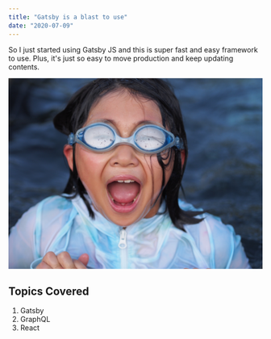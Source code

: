 ```yaml
---
title: "Gatsby is a blast to use"
date: "2020-07-09"
---
```


So I just started using Gatsby JS and this is super fast and easy framework to use. Plus, it's just so easy to move production and keep updating contents.

![Chiori](./chiori.jpg)

## Topics Covered

1. Gatsby
2. GraphQL
3. React
